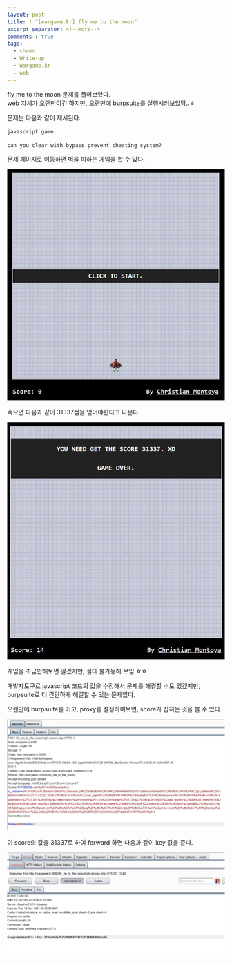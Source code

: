 ```yaml
---
layout: post
title: ! "[wargame.kr] fly me to the moon"
excerpt_separator: <!--more-->
comments : true
tags:
  - chaem
  - Write-up
  - Wargame.kr
  - web
---
```


fly me to the moon 문제를 풀어보았다.  
web 자체가 오랜만이긴 하지만, 오랜만에 burpsuite를 실행시켜보았당..ㅎ  
<!--more-->

문제는 다음과 같이 제시된다.  

```
javascript game.

can you clear with bypass prevent cheating system?
```

문제 페이지로 이동하면 벽을 피하는 게임을 할 수 있다.  

![](/images/chaem/wargame.kr/moon_01.JPG)  


죽으면 다음과 같이 31337점을 얻어야한다고 나온다.

![](/images/chaem/wargame.kr/moon_02.JPG)  

게임을 조금만해보면 알겠지만, 절대 불가능해 보임 ㅎㅎ  

개발자도구로 javascript 코드의 값을 수정해서 문제를 해결할 수도 있겠지만, burpsuite로 더 간단하게 해결할 수 있는 문제였다.  

오랜만에 burpsuite를 키고, proxy를 설정하여보면, score가 잡히는 것을 볼 수 있다.  

![](/images/chaem/wargame.kr/moon_03.JPG)  

이 score의 값을 31337로 하여 forward 하면 다음과 같이 key 값을 준다.

![](/images/chaem/wargame.kr/moon_04.JPG)  

